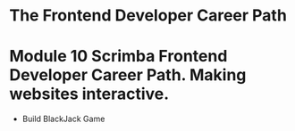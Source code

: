 # The Frontend Developer Career Path

# Module 10 Scrimba Frontend Developer Career Path. Making websites interactive.

- Build BlackJack Game
